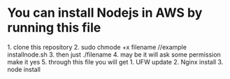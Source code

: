 <h1>You can install Nodejs in  AWS by running this file</h1>
1. clone this repository
2. sudo chmode +x filename //example installnode.sh
3. then just ./filename 
4. may be it will ask some permission make it yes
5. through this file you will get
  1. UFW update
  2. Nginx install
  3. node install
  
  
